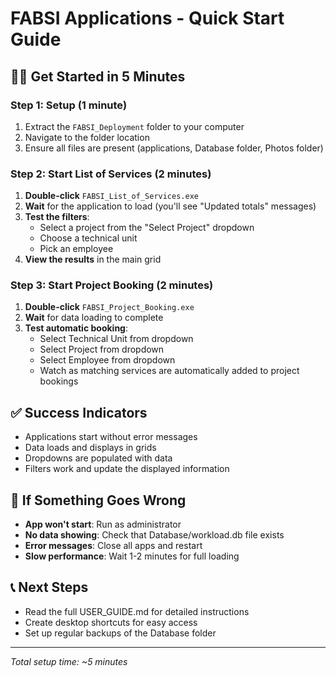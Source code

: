 # FABSI Applications - Quick Start Guide

## 🏃‍♂️ Get Started in 5 Minutes

### Step 1: Setup (1 minute)
1. Extract the `FABSI_Deployment` folder to your computer
2. Navigate to the folder location
3. Ensure all files are present (applications, Database folder, Photos folder)

### Step 2: Start List of Services (2 minutes)
1. **Double-click** `FABSI_List_of_Services.exe`
2. **Wait** for the application to load (you'll see "Updated totals" messages)
3. **Test the filters**:
   - Select a project from the "Select Project" dropdown
   - Choose a technical unit
   - Pick an employee
4. **View the results** in the main grid

### Step 3: Start Project Booking (2 minutes)
1. **Double-click** `FABSI_Project_Booking.exe` 
2. **Wait** for data loading to complete
3. **Test automatic booking**:
   - Select Technical Unit from dropdown
   - Select Project from dropdown  
   - Select Employee from dropdown
   - Watch as matching services are automatically added to project bookings

## ✅ Success Indicators
- Applications start without error messages
- Data loads and displays in grids
- Dropdowns are populated with data
- Filters work and update the displayed information

## 🚨 If Something Goes Wrong
- **App won't start**: Run as administrator
- **No data showing**: Check that Database/workload.db file exists
- **Error messages**: Close all apps and restart
- **Slow performance**: Wait 1-2 minutes for full loading

## 📞 Next Steps
- Read the full USER_GUIDE.md for detailed instructions
- Create desktop shortcuts for easy access
- Set up regular backups of the Database folder

---
*Total setup time: ~5 minutes*
